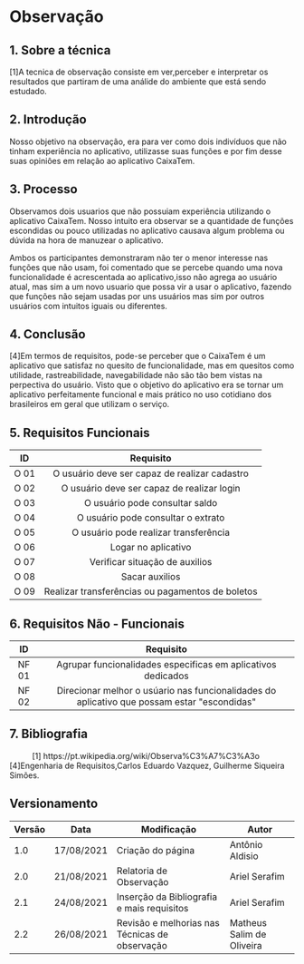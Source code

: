 # Observação

## 1. Sobre a técnica
[1]A tecnica de observação consiste em ver,perceber e interpretar os resultados que partiram de uma análide do ambiente que está sendo estudado.

## 2. Introdução
Nosso objetivo na observação, era para ver como dois indivíduos que não tinham experiência no aplicativo, utilizasse suas funções e por fim desse suas opiniôes em relação ao aplicativo CaixaTem.

## 3. Processo

Observamos dois usuarios que não possuiam experiência utilizando o aplicativo CaixaTem. Nosso intuito era observar se a quantidade de funções escondidas ou pouco utilizadas no aplicativo causava algum problema ou dúvida na hora de manuzear o aplicativo.

Ambos os participantes demonstraram não ter o menor interesse nas funções que não usam, foi comentado que se percebe quando uma nova funcionalidade é acrescentada ao aplicativo,isso não agrega ao usuário atual, mas sim a um novo usuario que possa vir a usar o aplicativo, fazendo que funções não sejam usadas por uns usuários mas sim por outros usuários com intuitos iguais ou diferentes.

## 4. Conclusão
[4]Em termos de requisitos, pode-se perceber que o CaixaTem é um aplicativo que satisfaz no quesito de funcionalidade, mas em quesitos como utilidade, rastreabilidade, navegabilidade não são tão bem vistas na perpectiva do usuário. Visto que o objetivo do aplicativo era se tornar um aplicativo perfeitamente funcional e mais prático no uso cotidiano dos brasileiros em geral que utilizam o serviço.

## 5. Requisitos Funcionais

<center>

| ID | Requisito | 
|:--:|:--:|
| O 01 | O usuário deve ser capaz de realizar cadastro |
| O 02 | O usuário deve ser capaz de realizar login | 
| O 03 | O usuário pode consultar saldo |
| O 04 | O usuário pode consultar o extrato |
| O 05 | O usuário pode realizar transferência |                                              
| O 06 | Logar no aplicativo |
| O 07 | Verificar situação de auxilios |
| O 08 | Sacar auxilios | 
| O 09 | Realizar transferências ou pagamentos de boletos |

</center>


## 6. Requisitos Não - Funcionais

<center>

| ID | Requisito | 
|:--:|:--:|
| NF 01 | Agrupar funcionalidades especificas em aplicativos dedicados |
| NF 02 | Direcionar melhor o usúario nas funcionalidades do aplicativo que possam estar "escondidas" |

</center>

## 7. Bibliografia
<p style="text-indent: 40px; align = "justify">
[1] https://pt.wikipedia.org/wiki/Observa%C3%A7%C3%A3o
[4]Engenharia de Requisitos,Carlos Eduardo Vazquez, Guilherme Siqueira Simões.

</p>

## Versionamento


<center>

| Versão | Data | Modificação | Autor |
|--|--|--|--|
| 1.0 | 17/08/2021 | Criação do página | Antônio Aldisio |
| 2.0 | 21/08/2021 | Relatoria de Observação | Ariel Serafim |
| 2.1 | 24/08/2021 | Inserção da Bibliografia e mais requisitos | Ariel Serafim |
| 2.2 | 26/08/2021 | Revisão e melhorias nas Técnicas de observação | Matheus Salim de Oliveira |
</center>
